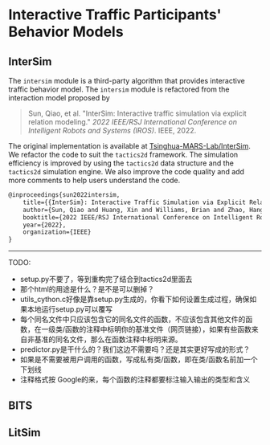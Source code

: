 # Interactive Traffic Participants' Behavior Models

## InterSim

The `intersim` module is a third-party algorithm that provides interactive traffic behavior model. The `intersim` module is refactored from the interaction model proposed by 

> Sun, Qiao, et al. "InterSim: Interactive traffic simulation via explicit relation modeling." *2022 IEEE/RSJ International Conference on Intelligent Robots and Systems (IROS)*. IEEE, 2022.

The original implementation is available at [Tsinghua-MARS-Lab/InterSim](https://github.com/Tsinghua-MARS-Lab/InterSim/tree/main). We refactor the code to suit the `tactics2d` framework. The simulation efficiency is improved by using the `tactics2d` data structure and the `tactics2d` simulation engine. We also improve the code quality and add more comments to help users understand the code.

```latex
@inproceedings{sun2022intersim,
    title={{InterSim}: Interactive Traffic Simulation via Explicit Relation Modeling},
    author={Sun, Qiao and Huang, Xin and Williams, Brian and Zhao, Hang},
    booktitle={2022 IEEE/RSJ International Conference on Intelligent Robots and Systems (IROS)},
    year={2022},
    organization={IEEE}
}
```

---

TODO:

- setup.py不要了，等到重构完了结合到tactics2d里面去
- 那个html的用途是什么？是不是可以删掉？
- utils_cython.c好像是靠setup.py生成的，你看下如何设置生成过程，确保如果本地运行setup.py可以覆写
- 每个同名文件中只应该包含它的同名文件的函数，不应该包含其他文件的函数，在一级类/函数的注释中标明你的基准文件（网页链接），如果有些函数来自非基准的同名文件，那么在函数注释中标明来源。
- predictor.py是干什么的？我们这边不需要吗？还是其实更好写成的形式？
- 如果是不需要被用户调用的函数，写成私有类/函数，即在类/函数名前加一个下划线
- 注释格式按 Google的来，每个函数的注释都要标注输入输出的类型和含义

## BITS

## LitSim
